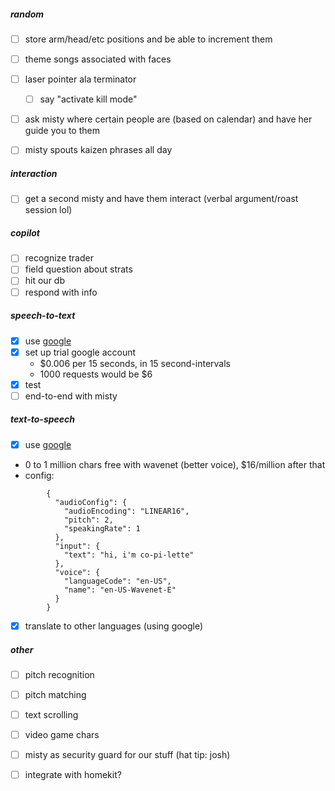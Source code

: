 ##### random
- [ ] store arm/head/etc positions and be able to increment them
- [ ] theme songs associated with faces
- [ ] laser pointer ala terminator
    - [ ] say "activate kill mode"
- [ ] ask misty where certain people are (based on calendar) and have her guide you to them
- [ ] misty spouts kaizen phrases all day


##### interaction
- [ ] get a second misty and have them interact (verbal argument/roast session lol)

##### copilot
- [ ] recognize trader
- [ ] field question about strats
- [ ] hit our db
- [ ] respond with info

##### speech-to-text
- [x] use [google](https://cloud.google.com/speech-to-text/)
- [x] set up trial google account
  - $0.006 per 15 seconds, in 15 second-intervals
  - 1000 requests would be $6
- [x] test 
- [ ] end-to-end with misty

##### text-to-speech
- [x] use [google](https://cloud.google.com/text-to-speech/)
- 0 to 1 million chars free with wavenet (better voice), $16/million after that
- config:
```
        {
          "audioConfig": {
            "audioEncoding": "LINEAR16",
            "pitch": 2,
            "speakingRate": 1
          },
          "input": {
            "text": "hi, i'm co-pi-lette"
          },
          "voice": {
            "languageCode": "en-US",
            "name": "en-US-Wavenet-E"
          }
        }
```

- [x] translate to other languages (using google)

##### other
- [ ] pitch recognition
- [ ] pitch matching
- [ ] text scrolling
- [ ] video game chars
- [ ] misty as security guard for our stuff (hat tip: josh)
- [ ] integrate with homekit?

